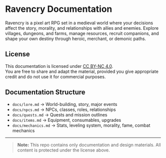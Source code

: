 # Ravencry Documentation

Ravencry is a pixel art RPG set in a medieval world where your decisions affect the story, morality, and relationships with allies and enemies. Explore villages, dungeons, and farms, manage resources, recruit companions, and shape your own destiny through heroic, merchant, or demonic paths.

## License
This documentation is licensed under [CC BY-NC 4.0](LICENSE).  
You are free to share and adapt the material, provided you give appropriate credit and do not use it for commercial purposes.

## Documentation Structure

- `docs/lore.md` → World-building, story, major events
- `docs/npcs.md` → NPCs, classes, roles, relationships
- `docs/quests.md` → Quests and mission outlines
- `docs/items.md` → Equipment, consumables, upgrades
- `docs/mechanics.md` → Stats, leveling system, morality, fame, combat mechanics

---

> **Note:** This repo contains only documentation and design materials. All content is protected under the license above.
